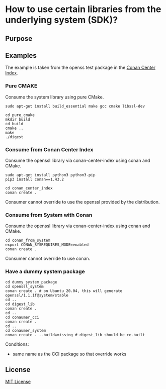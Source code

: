 # How to use certain libraries from the underlying system (SDK)?

## Purpose

## Examples

The example is taken from the openss test package in the [Conan Center Index](https://github.com/conan-io/conan-center-index/tree/master/recipes/openssl/1.x.x/test_package).

### Pure CMAKE

Consume the system library using pure CMake.

```[bash]
sudo apt-get install build_essential make gcc cmake libssl-dev

cd pure_cmake
mkdir build
cd build
cmake ..
make
./digest
```

### Consume from Conan Center Index

Consume the openssl library via conan-center-index using conan and CMake.

```[bash]
sudo apt-get install python3 python3-pip
pip3 install conan==1.43.2

cd conan_center_index
conan create .
```

Consumer cannot override to use the openssl provided by the distribution.

### Consume from System with Conan

Consume the openssl library via conan-center-index using conan and CMake.

```[bash]
cd conan_from_system
export CONAN_SYSREQUIRES_MODE=enabled
conan create .
```

Consumer cannot override to use conan.

### Have a dummy system package

```[bash]
cd dummy_system_package
cd openssl_system
conan create . # on Ubuntu 20.04, this will generate openssl/1.1.1f@system/stable
cd ..
cd digest_lib
conan create .
cd ..
cd conaumer_cci
conan create .
cd ..
cd conaumer_system
conan create . --build=missing # digest_lib should be re-built
```

Conditions:

* same name as the CCI package so that override works

## License

[MIT License](./LICENSE)
